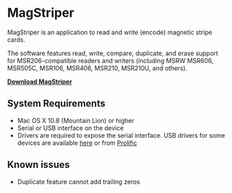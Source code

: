 MagStriper
=======

MagStriper is an application to read and write (encode) magnetic stripe cards.

The software features read, write, compare, duplicate, and erase support for MSR206-compatible readers and writers (including MSRW MSR606, MSR505C, MSR106, MSR406, MSR210, MSR210U, and others).

**[Download MagStriper](https://s3.amazonaws.com/GitHub/MagStriper.zip)**

System Requirements
-------------------
* Mac OS X 10.8 (Mountain Lion) or higher
* Serial or USB interface on the device
* Drivers are required to expose the serial interface. USB drivers for some devices are available [here](https://s3.amazonaws.com/GitHub/md_PL2303_MacOSX10.zip) or from [Prolific](http://www.prolific.com.tw/US/supportDownload.aspx?FileType=56&FileID=133&pcid=85&Page=0)

Known issues
------------
* Duplicate feature cannot add trailing zeros
